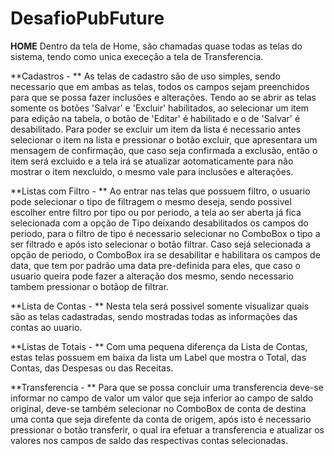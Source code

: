 # DesafioPubFuture

**HOME**
  Dentro da tela de Home, são chamadas quase todas as telas do sistema, tendo como unica execeção a tela de Transferencia.

**Cadastros - **
  As telas de cadastro são de uso simples, sendo necessario que em ambas as telas, todos os campos sejam preenchidos para que se possa fazer inclusões e alterações.
Tendo ao se abrir as telas somente os botões 'Salvar' e 'Excluir' habilitados, ao selecionar um item para edição na tabela, o botão de 'Editar' é habilitado e o de 
'Salvar' é desabilitado. Para poder se excluir um item da lista é necessario antes selecionar o item na lista e pressionar o botão excluir, que apresentara um mensagem 
de confirmação, que caso seja confirmada a exclusão, então o item será excluido e a tela irá se atualizar aotomaticamente para não mostrar o item nexcluido, o mesmo vale 
para inclusões e alterações.

**Listas com Filtro - **
  Ao entrar nas telas que possuem filtro, o usuario pode selecionar o tipo de filtragem o mesmo deseja, sendo possivel escolher entre filtro por tipo ou por periodo,
a tela ao ser aberta já fica selecionada com a opção de Tipo deixando desabilitados os campos do periodo, para o filtro de tipo é necessario selecionar no ComboBox 
o tipo a ser filtrado e após isto selecionar o botão filtrar. Caso sejá selecionada a opção de periodo, o ComboBox ira se desabilitar e habilitara os campos de data, 
que tem por padrão uma data pre-definida para eles, que caso o usuario queira pode fazer a alteração dos mesmo, sendo necessario tambem pressionar o botãop de filtrar.

**Lista de Contas - **
  Nesta tela será possivel somente visualizar quais são as telas cadastradas, sendo mostradas todas as informações das contas ao uuario.
  
**Listas de Totais - **
  Com uma pequena diferença da Lista de Contas, estas telas possuem em baixa da lista um Label que mostra o Total, das Contas, das Despesas ou das Receitas.
  
**Transferencia - **
  Para que se possa concluir uma transferencia deve-se informar no campo de valor um valor que seja inferior ao campo de saldo original, deve-se também selecionar no
ComboBox de conta de destina uma conta que seja direfente da conta de origem, após isto é necessario pressionar o botão transferir, o qual ira efetuar a transferencia 
e atualizar os valores nos campos de saldo das respectivas contas selecionadas.
